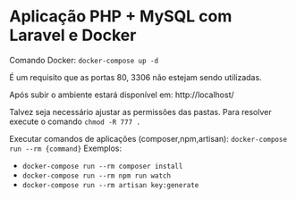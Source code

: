 # Aplicação PHP + MySQL com Laravel e Docker

Comando Docker: `docker-compose up -d`

É um requisito que as portas 80, 3306 não estejam sendo utilizadas. 

Após subir o ambiente estará disponível em: http://localhost/

Talvez seja necessário ajustar as permissões das pastas. Para resolver execute o comando `chmod -R 777 .`

Executar comandos de aplicações (composer,npm,artisan): `docker-compose run --rm {command}`
Exemplos: 
- `docker-compose run --rm composer install`
- `docker-compose run --rm npm run watch`
- `docker-compose run --rm artisan key:generate`


